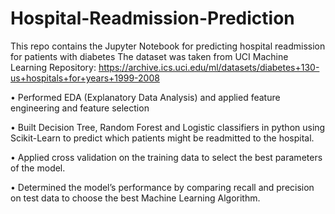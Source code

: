 # Hospital-Readmission-Prediction
This repo contains the Jupyter Notebook for predicting hospital readmission for patients with diabetes
The dataset was taken from UCI Machine Learning Repository: https://archive.ics.uci.edu/ml/datasets/diabetes+130-us+hospitals+for+years+1999-2008

•	Performed EDA (Explanatory Data Analysis) and applied feature engineering and feature selection

•	Built Decision Tree, Random Forest and Logistic classifiers in python using Scikit-Learn to predict which patients might be readmitted to the hospital.

•	Applied cross validation on the training data to select the best parameters of the model.

•	Determined the model’s performance by comparing recall and precision on test data to choose the best Machine Learning Algorithm.
